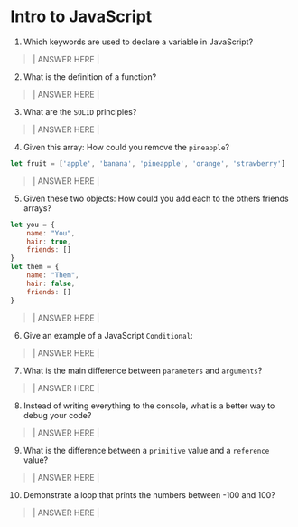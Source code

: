 # Intro to JavaScript
01. Which keywords are used to declare a variable in JavaScript?

> | ANSWER HERE |

02. What is the definition of a function?

> | ANSWER HERE |

03. What are the `SOLID` principles?

> | ANSWER HERE |

04. Given this array: How could you remove the `pineapple`?

```js
let fruit = ['apple', 'banana', 'pineapple', 'orange', 'strawberry']
```

> | ANSWER HERE |

05. Given these two objects: How could you add each to the others friends arrays?

```js
let you = {
    name: "You",
    hair: true,
    friends: []
}
let them = {
    name: "Them",
    hair: false,
    friends: []
}
```

> | ANSWER HERE |

06. Give an example of a JavaScript `Conditional`:

> | ANSWER HERE |

07. What is the main difference between `parameters` and `arguments`?

> | ANSWER HERE |

08. Instead of writing everything to the console, what is a better way to debug your code?

> | ANSWER HERE |

09. What is the difference between a `primitive` value and a `reference` value?

> | ANSWER HERE |

10. Demonstrate a loop that prints the numbers between -100 and 100?

> | ANSWER HERE |
